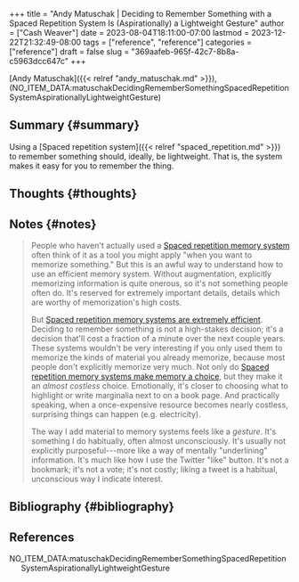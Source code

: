 +++
title = "Andy Matuschak | Deciding to Remember Something with a Spaced Repetition System Is (Aspirationally) a Lightweight Gesture"
author = ["Cash Weaver"]
date = 2023-08-04T18:11:00-07:00
lastmod = 2023-12-22T21:32:49-08:00
tags = ["reference", "reference"]
categories = ["reference"]
draft = false
slug = "369aafeb-965f-42c7-8b8a-c5963dcc647c"
+++

[Andy Matuschak]({{< relref "andy_matuschak.md" >}}), (NO_ITEM_DATA:matuschakDecidingRememberSomethingSpacedRepetitionSystemAspirationallyLightweightGesture)


## Summary {#summary}

Using a [Spaced repetition system]({{< relref "spaced_repetition.md" >}}) to remember something should, ideally, be lightweight. That is, the system makes it easy for you to remember the thing.


## Thoughts {#thoughts}


## Notes {#notes}

> People who haven't actually used a [Spaced repetition memory system](https://notes.andymatuschak.org/z2D1qPwddPktBjpNuwYFVva) often think of it as a tool you might apply "when you want to memorize something." But this is an awful way to understand how to use an efficient memory system. Without augmentation, explicitly memorizing information is quite onerous, so it's not something people often do. It's reserved for extremely important details, details which are worthy of memorization's high costs.
>
> But [Spaced repetition memory systems are extremely efficient](https://notes.andymatuschak.org/z64yjxVfMvJTSAjWFpyEtnA). Deciding to remember something is not a high-stakes decision; it's a decision that'll cost a fraction of a minute over the next couple years. These systems wouldn't be very interesting if you only used them to memorize the kinds of material you already memorize, because most people don't explicitly memorize very much. Not only do [Spaced repetition memory systems make memory a choice](https://notes.andymatuschak.org/zSTqsQ4ATXB61k3Z43TforN), but they make it an _almost costless_ choice. Emotionally, it's closer to choosing what to highlight or write marginalia next to on a book page. And practically speaking, when a once-expensive resource becomes nearly costless, surprising things can happen (e.g. electricity).
>
> The way I add material to memory systems feels like a _gesture_. It's something I do habitually, often almost unconsciously. It's usually not explicitly purposeful---more like a way of mentally "underlining" information. It's much like how I use the Twitter "like" button. It's not a bookmark; it's not a vote; it's not costly; liking a tweet is a habitual, unconscious way I indicate interest.


## Bibliography {#bibliography}

## References

<style>.csl-entry{text-indent: -1.5em; margin-left: 1.5em;}</style><div class="csl-bib-body">
  <div class="csl-entry">NO_ITEM_DATA:matuschakDecidingRememberSomethingSpacedRepetitionSystemAspirationallyLightweightGesture</div>
</div>
